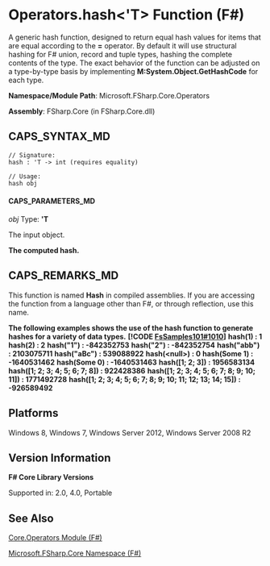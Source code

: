 # Operators.hash<'T> Function (F#)

A generic hash function, designed to return equal hash values for items that are equal according to the **=** operator. By default it will use structural hashing for F# union, record and tuple types, hashing the complete contents of the type. The exact behavior of the function can be adjusted on a type-by-type basis by implementing **M:System.Object.GetHashCode** for each type.

**Namespace/Module Path**: Microsoft.FSharp.Core.Operators

**Assembly**: FSharp.Core (in FSharp.Core.dll)


## CAPS_SYNTAX_MD

```
// Signature:
hash : 'T -> int (requires equality)

// Usage:
hash obj
```

#### CAPS_PARAMETERS_MD
*obj*
Type: **'T**


The input object.



**The computed hash.**
## CAPS_REMARKS_MD
This function is named **Hash** in compiled assemblies. If you are accessing the function from a language other than F#, or through reflection, use this name.

**The following examples shows the use of the hash function to generate hashes for a variety of data types.**
**[!CODE [FsSamples101#1010](../CodeSnippet/VS_Snippets_Fsharp/fssamples101/FSharp/fs/beginners.fs#1010)]**
**hash(1) : 1**
**hash(2) : 2**
**hash("1") : -842352753**
**hash("2") : -842352754**
**hash("abb") : 2103075711**
**hash("aBc") : 539088922**
**hash(&lt;null&gt;) : 0**
**hash(Some 1) : -1640531462**
**hash(Some 0) : -1640531463**
**hash([1; 2; 3]) : 1956583134**
**hash([1; 2; 3; 4; 5; 6; 7; 8]) : 922428386**
**hash([1; 2; 3; 4; 5; 6; 7; 8; 9; 10; 11]) : 1771492728**
**hash([1; 2; 3; 4; 5; 6; 7; 8; 9; 10; 11; 12; 13; 14; 15]) : -926589492**
## Platforms
Windows 8, Windows 7, Windows Server 2012, Windows Server 2008 R2


## Version Information
**F# Core Library Versions**

Supported in: 2.0, 4.0, Portable




## See Also
[Core.Operators Module &#40;F&#35;&#41;](Core.Operators+Module+%28F%23%29.md)

[Microsoft.FSharp.Core Namespace &#40;F&#35;&#41;](Microsoft.FSharp.Core+Namespace+%28F%23%29.md)

